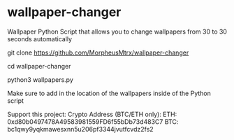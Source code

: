# wallpaper-changer
Wallpaper Python Script that allows you to change wallpapers from 30 to 30 seconds automatically

git clone https://github.com/MorpheusMtrx/wallpaper-changer

cd wallpaper-changer

python3 wallpapers.py

Make sure to add in the location of the wallpapers inside of the Python script

Support this project: Crypto Address (BTC/ETH only): ETH: 0xd80b0497478A49583981559FD6f55bDb73d483C7 BTC: bc1qwy9yqkmawesxnn5u206pf3344jvutfcvdz2fs2
